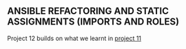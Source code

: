 

## ANSIBLE REFACTORING AND STATIC ASSIGNMENTS (IMPORTS AND ROLES)

Project 12 builds on what we learnt in [project 11]()





